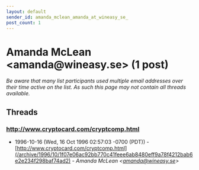 ```yaml
---
layout: default
sender_id: amanda_mclean_amanda_at_wineasy_se_
post_count: 1
---
```


# Amanda McLean <amanda<span>@</span>wineasy.se> (1 post)

_Be aware that many list participants used multiple email addresses over their time active on the list. As such this page may not contain all threads available._

## Threads

### http://www.cryptocard.com/cryptcomp.html
+ 1996-10-16 (Wed, 16 Oct 1996 02:57:03 -0700 (PDT)) - [http://www.cryptocard.com/cryptcomp.html](/archive/1996/10/1f07e06ac92bb770c41feee6ab8480eff9a78f4212bab6e2e234f298baf74ad2) - _Amanda McLean \<amanda@wineasy.se\>_


